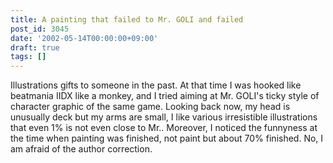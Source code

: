 ```yaml
---
title: A painting that failed to Mr. GOLI and failed
post_id: 3045
date: '2002-05-14T00:00:00+09:00'
draft: true
tags: []
---
```


Illustrations gifts to someone in the past. At that time I was hooked like beatmania IIDX like a monkey, and I tried aiming at Mr. GOLI's ticky style of character graphic of the same game. Looking back now, my head is unusually deck but my arms are small, I like various irresistible illustrations that even 1% is not even close to Mr.. Moreover, I noticed the funnyness at the time when painting was finished, not paint but about 70% finished. No, I am afraid of the author correction.
